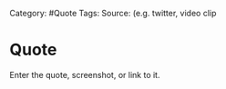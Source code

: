 Category: #Quote
Tags:
Source:  (e.g. twitter, video clip
# Quote
Enter the quote, screenshot, or link to it. 

